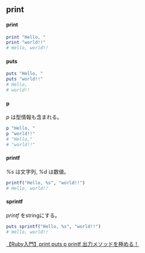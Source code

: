 ## print

#### print

```ruby
print "Hello, "
print "world!!"
# Hello, world!!
```

#### puts

```ruby
puts "Hello, "
puts "world!!"
# Hello,
# world!!
```

#### p

*p* は型情報も含まれる。

```ruby
p "Hello, "
p "world!!"
# "Hello,"
# "world!!"
```

#### printf

*%s* は文字列, *%d* は数値。

```ruby
printf("Hello, %s", "world!!")
# Hello, world!!
```

#### sprintf

*printf* をstringにする。

```ruby
puts sprintf("Hello, %s", "world!!")
# Hello, world!!
```

[【Ruby入門】print puts p printf 出力メソッドを極める！](https://www.sejuku.net/blog/16119)
